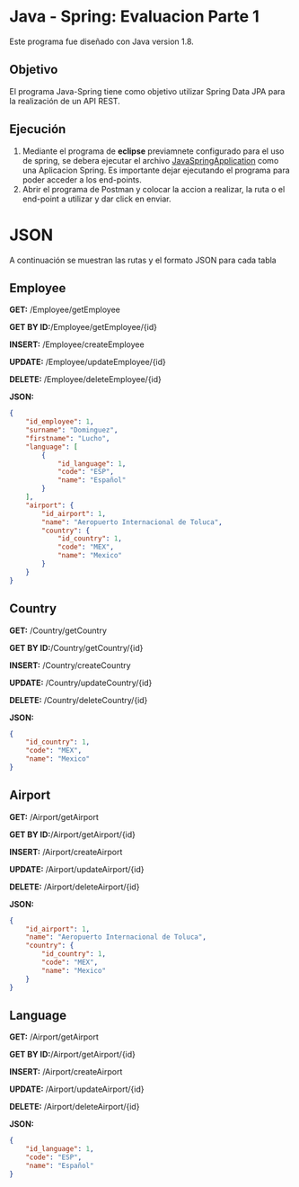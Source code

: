 # Java - Spring: Evaluacion Parte 1
Este programa fue diseñado con Java version 1.8.

## Objetivo
El programa Java-Spring tiene como objetivo utilizar Spring Data JPA para la realización de un API REST.

## Ejecución

1.  Mediante el programa de **eclipse** previamnete configurado para el uso de spring, se debera ejecutar el archivo [JavaSpringApplication](https://github.com/EMcoding17/EvaluacionJava/blob/main/src/main/java/com/evaluacion/parteuno/javaspring/JavaSpringApplication.java) como una Aplicacion Spring. Es importante dejar ejecutando el programa para poder acceder a los end-points.
2.  Abrir el programa de Postman y colocar la accion a realizar, la ruta o el end-point a utilizar y dar click en enviar.

# JSON
A continuación se muestran las rutas y el formato JSON para cada tabla

## **Employee**
**GET:** /Employee/getEmployee

**GET BY ID:**/Employee/getEmployee/{id}

**INSERT:** /Employee/createEmployee

**UPDATE:** /Employee/updateEmployee/{id}

**DELETE:** /Employee/deleteEmployee/{id}

**JSON:**

```json
{
    "id_employee": 1,
    "surname": "Dominguez",
    "firstname": "Lucho",
    "language": [
        {
            "id_language": 1,
            "code": "ESP",
            "name": "Español"
        }
    ],
    "airport": {
        "id_airport": 1,
        "name": "Aeropuerto Internacional de Toluca",
        "country": {
            "id_country": 1,
            "code": "MEX",
            "name": "Mexico"
        }
    }
}
```

## **Country**
**GET:** /Country/getCountry

**GET BY ID:**/Country/getCountry/{id}

**INSERT:** /Country/createCountry

**UPDATE:** /Country/updateCountry/{id}

**DELETE:** /Country/deleteCountry/{id}

**JSON:** 
```json
{
    "id_country": 1,
    "code": "MEX",
    "name": "Mexico"
}
```


## Airport
**GET:** /Airport/getAirport

**GET BY ID:**/Airport/getAirport/{id}

**INSERT:** /Airport/createAirport

**UPDATE:** /Airport/updateAirport/{id}

**DELETE:** /Airport/deleteAirport/{id}

**JSON:** 
```json
{
    "id_airport": 1,
    "name": "Aeropuerto Internacional de Toluca",
    "country": {
        "id_country": 1,
        "code": "MEX",
        "name": "Mexico"
    }
}
```

## Language
**GET:** /Airport/getAirport

**GET BY ID:**/Airport/getAirport/{id}

**INSERT:** /Airport/createAirport

**UPDATE:** /Airport/updateAirport/{id}

**DELETE:** /Airport/deleteAirport/{id}

**JSON:** 
```json
{
    "id_language": 1,
    "code": "ESP",
    "name": "Español"
}
```